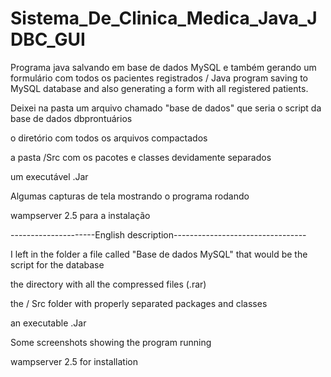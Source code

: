 # Sistema_De_Clinica_Medica_Java_JDBC_GUI
Programa java salvando em base de dados MySQL e também gerando um formulário com todos os pacientes registrados / Java program saving to MySQL database and also generating a form with all registered patients.


Deixei na pasta um arquivo chamado "base de dados" que seria o script da base de dados dbprontuários

o diretório com todos os arquivos compactados

a pasta /Src com os pacotes e classes devidamente separados

um executável .Jar

Algumas capturas de tela mostrando o programa rodando

wampserver 2.5 para a instalação

---------------------English description---------------------------------

I left in the folder a file called "Base de dados MySQL" that would be the script for the database

the directory with all the compressed files (.rar)

the / Src folder with properly separated packages and classes

an executable .Jar

Some screenshots showing the program running

wampserver 2.5 for installation
